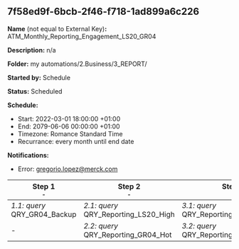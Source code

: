 ## 7f58ed9f-6bcb-2f46-f718-1ad899a6c226

**Name** (not equal to External Key)**:** ATM_Monthly_Reporting_Engagement_LS20_GR04

**Description:** n/a

**Folder:** my automations/2.Business/3_REPORT/

**Started by:** Schedule

**Status:** Scheduled

**Schedule:**

* Start: 2022-03-01 18:00:00 +01:00
* End: 2079-06-06 00:00:00 +01:00
* Timezone: Romance Standard Time
* Recurrance: every month until end date

**Notifications:**

* Error: gregorio.lopez@merck.com

| Step 1<br>_<small>-</small>_ | Step 2<br>_<small>-</small>_ | Step 3<br>_<small>-</small>_ | Step 4<br>_<small>-</small>_ |
| --- | --- | --- | --- |
| _1.1: query_<br>QRY_GR04_Backup | _2.1: query_<br>QRY_Reporting_LS20_High | _3.1: query_<br>QRY_Reporting_LS20_Medium | _4.1: query_<br>QRY_Reporting_LS20_Low |
| - | _2.2: query_<br>QRY_Reporting_GR04_Hot | _3.2: query_<br>QRY_Reporting_GR04_Warm | _4.2: query_<br>QRY_Reporting_GR04_Cold |
